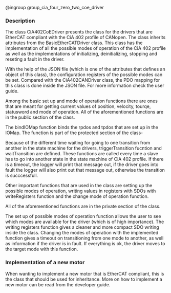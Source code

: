@ingroup group_cia_four_zero_two_coe_driver

### Description

The class CiA402CoEDriver presents the class for the drivers that are EtherCAT compliant with the CiA 402 profile of CANopen. The class inherits attributes from the BasicEtherCATDriver class. This class has the implementation of all the possible modes of operation of the CiA 402 profile as well as the implementations of initializing, deinitializing, stopping and reseting a fault in the driver.

With the help of the JSON file (which is one of the attributes that defines an object of this class), the configuration registers of the possible modes can be set. Compared with the CiA402CANDriver class, the PDO mapping for this class is done inside the JSON file. For more information check the user guide.

Among the basic set up and mode of operation functions there are ones that are meant for getting current values of position, velocity, tourqe, statusword and mode of operation.
All of the aforementioned functions are in the public section of the class.

The bindIOMap function binds the rpdos and tpdos that are set up in the IOMap. The function is part of the protected section of the class-

Because of the different time waiting for going to one transition from another in the state machine for the drivers, triggerTransition fucntion and waitTransition are defined. These functions are called every time a slave has to go into another state in the state machine of CiA 402 profile. If there is a timeout, the logger will print that message out, if the driver goes into fault the logger will also print out that message out, otherwise the transition is succcessfull.

Other important functions that are used in the class are setting up the possible modes of operation, writing values in registers with SDOs with writeRegisters function and the change mode of operation function.

All of the aforementioned functions are in the private section of the class.

The set up of possible modes of operation function allows the user to see which modes are available for the driver (which is of high importance). The writing registers function gives a cleaner and more compact SDO writing inside the class.
Changing the modes of operation with the implemented function gives a timeout on transitioning from one mode to another, as well as information if the driver is in fault. If everything is ok, the driver moves to the target mode with this function.

### Implementation of a new motor

When wanting to implement a new motor that is EtherCAT compliant, this is the class that should be used for inheritance. More on how to implement a new motor can be read from the developer guide.
